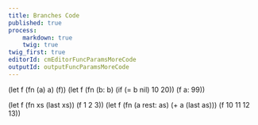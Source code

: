 ```yaml
---
title: Branches Code
published: true
process:
    markdown: true
    twig: true
twig_first: true
editorId: cmEditorFuncParamsMoreCode
outputId: outputFuncParamsMoreCode
---
```

(let f (fn (a) a)
  (f))
(let f (fn (b: b) (if (= b nil) 10 20))
  (f a: 99))

(let f (fn xs (last xs))
  (f 1 2 3))
(let f (fn (a rest: as) (+ a (last as)))
  (f 10 11 12 13))